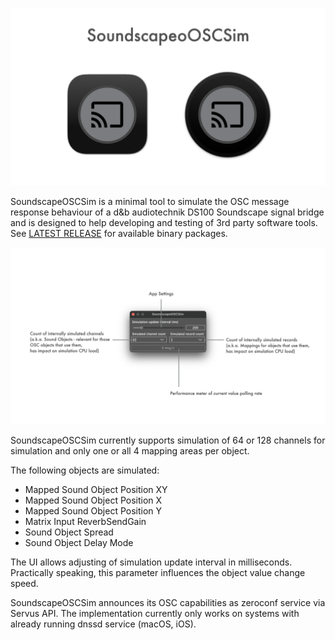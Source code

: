 ![Showreel.001.png](Resources/Documentation/Showreel/Showreel.001.png "SoundscapeOSCSim Headline Icons")

SoundscapeOSCSim is a minimal tool to simulate the OSC message response behaviour of a d&b audiotechnik DS100 Soundscape signal bridge and is designed to help developing and testing of 3rd party software tools. 
See [LATEST RELEASE](../../releases/latest) for available binary packages.

![Showreel.002.png](Resources/Documentation/Showreel/Showreel.002.png "SoundscapeOSCSim commented screenshot")

SoundscapeOSCSim currently supports simulation of 64 or 128 channels for simulation and only one or all 4 mapping areas per object.

The following objects are simulated:
- Mapped Sound Object Position XY
- Mapped Sound Object Position X
- Mapped Sound Object Position Y
- Matrix Input ReverbSendGain
- Sound Object Spread
- Sound Object Delay Mode

The UI allows adjusting of simulation update interval in milliseconds. Practically speaking, this parameter influences the object value change speed.

SoundscapeOSCSim announces its OSC capabilities as zeroconf service via Servus API. The implementation currently only works on systems with already running dnssd service (macOS, iOS).